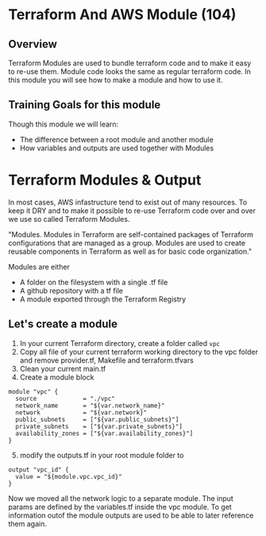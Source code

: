 
# Terraform And AWS Module (104)

## Overview
Terraform Modules are used to bundle terraform code and to make it easy to re-use them. Module code looks the same as regular terraform code. In this module you will see how to make a module and how to use it.

## Training Goals for this module
Though this module we will learn:
*  The difference between a root module and another module
*  How variables and outputs are used together with Modules



# Terraform Modules & Output

In most cases, AWS infastructure tend to exist out of many resources. To keep it DRY and to make it possible to re-use Terraform code over and over we use so called Terraform Modules.

"Modules. Modules in Terraform are self-contained packages of Terraform configurations that are managed as a group. Modules are used to create reusable components in Terraform as well as for basic code organization."

Modules are either
* A folder on the filesystem with a single .tf file
* A github repository with a tf file
* A module exported through the Terraform Registry

## Let's create a module

1. In your current Terraform directory, create a folder called `vpc`
2. Copy all file of your current terraform  working directory to the vpc folder and remove provider.tf, Makefile and terraform.tfvars
3. Clean your current main.tf
4. Create a module block
```hcl
module "vpc" {
  source             = "./vpc"
  network_name       = "${var.network_name}"
  network            = "${var.network}"
  public_subnets     = ["${var.public_subnets}"]
  private_subnets    = ["${var.private_subnets}"]
  availability_zones = ["${var.availability_zones}"]
}
```
5. modify the outputs.tf in your root module folder to
```hcl
output "vpc_id" {
  value = "${module.vpc.vpc_id}"
}
```

Now we moved all the network logic to a separate module. The input params are defined by the variables.tf inside the vpc module. To get information outof the module outputs are used to be able to later reference them again.
